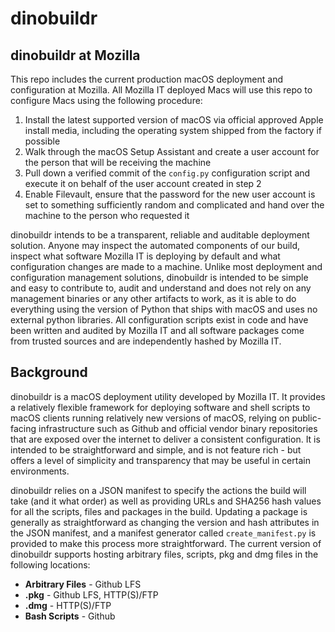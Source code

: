 # dinobuildr

## dinobuildr at Mozilla
This repo includes the current production macOS deployment and configuration at Mozilla. All Mozilla IT deployed Macs will use this repo to configure Macs using the following procedure:

1. Install the latest supported version of macOS via official approved Apple install media, including the operating system shipped from the factory if possible
2. Walk through the macOS Setup Assistant and create a user account for the person that will be receiving the machine
3. Pull down a verified commit of the `config.py` configuration script and execute it on behalf of the user account created in step 2
4. Enable Filevault, ensure that the password for the new user account is set to something sufficiently random and complicated and hand over the machine to the person who requested it

dinobuildr intends to be a transparent, reliable and auditable deployment solution. Anyone may inspect the automated components of our build, inspect what software Mozilla IT is deploying by default and what configuration changes are made to a machine. Unlike most deployment and configuration management solutions, dinobuildr is intended to be simple and easy to contribute to, audit and understand and does not rely on any management binaries or any other artifacts to work, as it is able to do everything using the version of Python that ships with macOS and uses no external python libraries. All configuration scripts exist in code and have been written and audited by Mozilla IT and all software packages come from trusted sources and are independently hashed by Mozilla IT. 

## Background 
dinobuildr is a macOS deployment utility developed by Mozilla IT. It provides a relatively flexible framework for deploying software and shell scripts to macOS clients running relatively new versions of macOS, relying on public-facing infrastructure such as Github and official vendor binary repositories that are exposed over the internet to deliver a consistent configuration. It is intended to be straightforward and simple, and is not feature rich - but offers a level of simplicity and transparency that may be useful in certain environments. 

dinobuildr relies on a JSON manifest to specify the actions the build will take (and it what order) as well as providing URLs and SHA256 hash values for all the scripts, files and packages in the build. Updating a package is generally as straightforward as changing the version and hash attributes in the JSON manifest, and a manifest generator called `create_manifest.py` is provided to make this process more straightforward. The current version of dinobuildr supports hosting arbitrary files, scripts, pkg and dmg files in the following locations:

* **Arbitrary Files** - Github LFS
* **.pkg** - Github LFS, HTTP(S)/FTP
* **.dmg** - HTTP(S)/FTP
* **Bash Scripts** - Github
